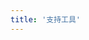 ```yaml
---
title: '支持工具'
---
```


<script setup lang="ts">
  import TheSupportTools from "@/views/supporttools/TheSupportTools.vue"
</script>

<TheSupportTools />
